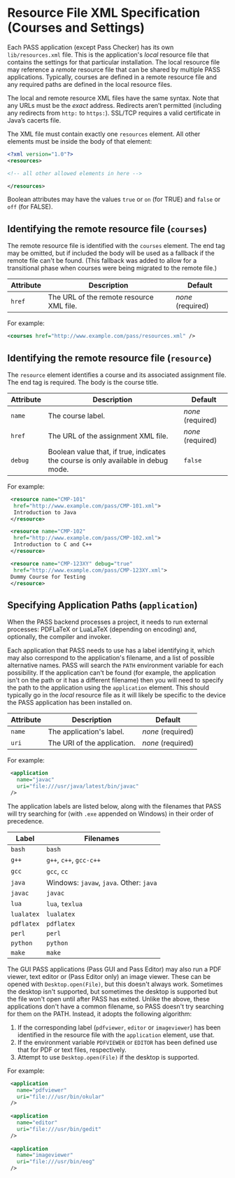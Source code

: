 # Resource File XML Specification (Courses and Settings)

Each PASS application (except Pass Checker) has its own
`lib/resources.xml` file. This is the application's _local_ resource
file that contains the settings for that particular installation.
The local resource file may reference a _remote_ resource file
that can be shared by multiple PASS applications. Typically, courses
are defined in a remote resource file and any required paths are
defined in the local resource files.

The local and remote resource XML files have the same syntax. Note
that any URLs must be the _exact_ address. Redirects aren’t permitted
(including any redirects from `http:` to `https:`). SSL/TCP requires a
valid certificate in Java’s cacerts file.

The XML file must contain exactly one `resources` element. All other
elements must be inside the body of that element:
```xml
<?xml version="1.0"?>
<resources>

<!-- all other allowed elements in here -->

</resources>
```

Boolean attributes may have the values `true` or `on` (for TRUE) and
`false` or `off` (for FALSE).

## Identifying the remote resource file (`courses`)

The remote resource file is identified with the `courses` element.
The end tag may be omitted, but if included the body will be used as
a fallback if the remote file can't be found. (This fallback was
added to allow for a transitional phase when courses were being
migrated to the remote file.)

| Attribute | Description | Default |
| --- | --- | --- |
| `href` | The URL of the remote resource XML file. | _none_ (required) |

For example:
```xml
<courses href="http://www.example.com/pass/resources.xml" />
```

## Identifying the remote resource file (`resource`)

The `resource` element identifies a course and its associated
assignment file. The end tag is required. The body is the course
title.

| Attribute | Description | Default |
| --- | --- | --- |
| `name` | The course label. | _none_ (required) |
| `href` | The URL of the assignment XML file. | _none_ (required) |
| `debug` | Boolean value that, if true, indicates the course is only available in debug mode. | `false` |

For example:
```xml
 <resource name="CMP-101" 
  href="http://www.example.com/pass/CMP-101.xml">
  Introduction to Java
 </resource>

 <resource name="CMP-102" 
  href="http://www.example.com/pass/CMP-102.xml">
  Introduction to C and C++
 </resource>

 <resource name="CMP-123XY" debug="true"
  href="http://www.example.com/pass/CMP-123XY.xml">
 Dummy Course for Testing
 </resource>
```

## Specifying Application Paths (`application`)

When the PASS backend processes a project, it needs to run external
processes: PDFLaTeX or LuaLaTeX (depending on encoding) and,
optionally, the compiler and invoker.

Each application that PASS needs to use has a label identifying it,
which may also correspond to the application's filename, and a list
of possible alternative names. PASS will search the `PATH`
environment variable for each possibility. If the application can't
be found (for example, the application isn't on the path or it has
a different filename) then you will need to specify the path to the
application using the `application` element. This should typically go in the _local_
resource file as it will likely be specific to the device the PASS
application has been installed on.

| Attribute | Description | Default |
| --- | --- | --- |
| `name` | The application's label. | _none_ (required) |
| `uri` | The URI of the application. | _none_ (required) |


For example:
```xml
 <application
   name="javac"
   uri="file:///usr/java/latest/bin/javac"
 />
```

The application labels are listed below, along with the filenames
that PASS will try searching for (with `.exe` appended on Windows)
in their order of precedence.

| Label | Filenames |
| --- | --- |
| `bash` | `bash` |
| `g++` | `g++`, `c++`, `gcc-c++` |
| `gcc` | `gcc`, `cc` |
| `java` | Windows: `javaw`, `java`. Other: `java` |
| `javac` | `javac` |
| `lua` | `lua`, `texlua` |
| `lualatex` | `lualatex` |
| `pdflatex` | `pdflatex` |
| `perl` | `perl` |
| `python` | `python` |
| `make` | `make` |


The GUI PASS applications (Pass GUI and Pass Editor) may also run
a PDF viewer, text editor or (Pass Editor only) an image viewer.
These can be opened with `Desktop.open(File)`, but this doesn't
always work. Sometimes the desktop isn't supported, but sometimes
the desktop is supported but the file won't open until after PASS
has exited. Unlike the above, these applications don't have a common
filename, so PASS doesn't try searching for them on the PATH.
Instead, it adopts the following algorithm:

 1. If the corresponding label (`pdfviewer`, `editor` or
    `imageviewer`) has been identified in the resource file
    with the `application` element, use that.
 2. If the environment variable `PDFVIEWER` or `EDITOR` has
    been defined use that for PDF or text files, respectively.
 3. Attempt to use `Desktop.open(File)` if the desktop is supported.

For example:
```xml
 <application
   name="pdfviewer"
   uri="file:///usr/bin/okular"
 />
 
 <application
   name="editor"
   uri="file:///usr/bin/gedit"
 />
 
 <application
   name="imageviewer"
   uri="file:///usr/bin/eog"
 />
```
